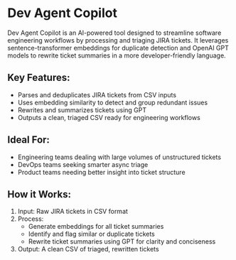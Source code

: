 Dev Agent Copilot
=================

Dev Agent Copilot is an AI-powered tool designed to streamline software engineering workflows by processing and triaging JIRA tickets. 
It leverages sentence-transformer embeddings for duplicate detection and OpenAI GPT models to rewrite ticket summaries in a more developer-friendly language.

Key Features:
-------------
- Parses and deduplicates JIRA tickets from CSV inputs
- Uses embedding similarity to detect and group redundant issues
- Rewrites and summarizes tickets using GPT
- Outputs a clean, triaged CSV ready for engineering workflows

Ideal For:
----------
- Engineering teams dealing with large volumes of unstructured tickets
- DevOps teams seeking smarter async triage
- Product teams needing better insight into ticket structure

How it Works:
-------------
1. Input: Raw JIRA tickets in CSV format
2. Process:
   - Generate embeddings for all ticket summaries
   - Identify and flag similar or duplicate tickets
   - Rewrite ticket summaries using GPT for clarity and conciseness
3. Output: A clean CSV of triaged, rewritten tickets
